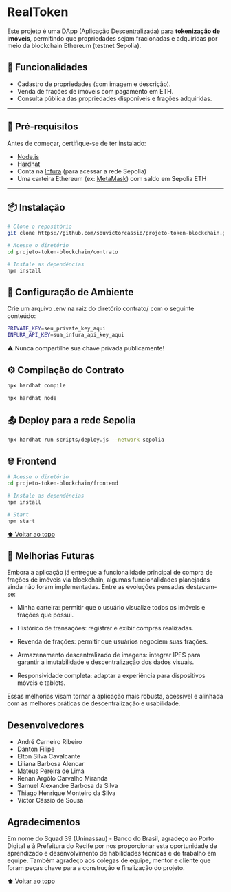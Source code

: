 # RealToken

Este projeto é uma DApp (Aplicação Descentralizada) para **tokenização de imóveis**, permitindo que propriedades sejam fracionadas e adquiridas por meio da blockchain Ethereum (testnet Sepolia).

## 🚀 Funcionalidades

- Cadastro de propriedades (com imagem e descrição).
- Venda de frações de imóveis com pagamento em ETH.
- Consulta pública das propriedades disponíveis e frações adquiridas.

---

## 🧱 Pré-requisitos

Antes de começar, certifique-se de ter instalado:

- [Node.js](https://nodejs.org/)
- [Hardhat](https://hardhat.org/)
- Conta na [Infura](https://infura.io/) (para acessar a rede Sepolia)
- Uma carteira Ethereum (ex: [MetaMask](https://metamask.io/)) com saldo em Sepolia ETH

---

## 📦 Instalação

```bash
# Clone o repositório
git clone https://github.com/souvictorcassio/projeto-token-blockchain.git

# Acesse o diretório
cd projeto-token-blockchain/contrato

# Instale as dependências
npm install
```

## 🔐 Configuração de Ambiente

Crie um arquivo .env na raiz do diretório contrato/ com o seguinte conteúdo:

```bash
PRIVATE_KEY=seu_private_key_aqui
INFURA_API_KEY=sua_infura_api_key_aqui
```

⚠️ Nunca compartilhe sua chave privada publicamente!

## ⚙️ Compilação do Contrato

```bash
npx hardhat compile

npx hardhat node
```

## 📤 Deploy para a rede Sepolia

```bash
npx hardhat run scripts/deploy.js --network sepolia
```

## 🌐 Frontend

```bash
# Acesse o diretório
cd projeto-token-blockchain/frontend

# Instale as dependências
npm install

# Start
npm start
```

[⬆️ Voltar ao topo](#RealToken)

## 🔧 Melhorias Futuras

Embora a aplicação já entregue a funcionalidade principal de compra de frações de imóveis via blockchain, algumas funcionalidades planejadas ainda não foram implementadas. Entre as evoluções pensadas destacam-se:

- Minha carteira: permitir que o usuário visualize todos os imóveis e frações que possui.

- Histórico de transações: registrar e exibir compras realizadas.

- Revenda de frações: permitir que usuários negociem suas frações.

- Armazenamento descentralizado de imagens: integrar IPFS para garantir a imutabilidade e descentralização dos dados visuais.

- Responsividade completa: adaptar a experiência para dispositivos móveis e tablets.

Essas melhorias visam tornar a aplicação mais robusta, acessível e alinhada com as melhores práticas de descentralização e usabilidade.

## Desenvolvedores

- André Carneiro Ribeiro
- Danton Filipe
- Elton Silva Cavalcante
- Liliana Barbosa Alencar
- Mateus Pereira de Lima
- Renan Argôlo Carvalho Miranda
- Samuel Alexandre Barbosa da Silva
- Thiago Henrique Monteiro da Silva
- Victor Cássio de Sousa

## Agradecimentos

Em nome do Squad 39 (Uninassau) - Banco do Brasil, agradeço ao Porto Digital e à Prefeitura do Recife por nos proporcionar esta oportunidade de aprendizado e desenvolvimento de habilidades técnicas e de trabalho em equipe. Também agradeço aos colegas de equipe, mentor e cliente que foram peças chave para a construção e finalização do projeto.

[⬆️ Voltar ao topo](#RealToken)
